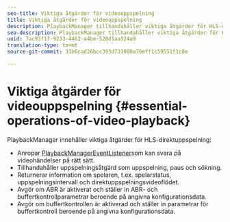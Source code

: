 ```yaml
---
seo-title: Viktiga åtgärder för videouppspelning
title: Viktiga åtgärder för videouppspelning
description: PlaybackManager tillhandahåller viktiga åtgärder för HLS-direktuppspelning
seo-description: PlaybackManager tillhandahåller viktiga åtgärder för HLS-direktuppspelning
uuid: 7ac93f1f-9233-4462-a4be-528d1aa524a9
translation-type: tm+mt
source-git-commit: 31b6cad26bcc393d731080a70eff1c59551f1c8e

---
```



# Viktiga åtgärder för videouppspelning {#essential-operations-of-video-playback}

PlaybackManager innehåller viktiga åtgärder för HLS-direktuppspelning:

* Anropar [PlaybackManagerEventListener](https://help.adobe.com/en_US/primetime/api/reference_implementation/android/javadoc/com/adobe/primetime/reference/manager/PlaybackManager.PlaybackManagerEventListener.html)som kan svara på videohändelser på rätt sätt.
* Tillhandahåller uppspelningsåtgärd som uppspelning, paus och sökning.
* Returnerar information om spelaren, t.ex. spelarstatus, uppspelningsintervall och direktuppspelningsvideoflödet.
* Avgör om ABR är aktiverat och ställer in ABR- och buffertkontrollparametrar beroende på angivna konfigurationsdata.
* Avgör om buffertkontrollen är aktiverad och ställer in parametrar för buffertkontroll beroende på angivna konfigurationsdata.